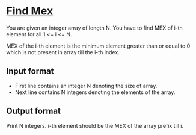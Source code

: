 # [Find Mex][link]

You are given an integer array of length N. You have to find MEX of i-th element for all 1 <= i <= N.

MEX of the i-th element is the minimum element greater than or equal to 0 which is not present in array till the i-th index.

## Input format

- First line contains an integer N denoting the size of array.
- Next line contains N integers denoting the elements of the array.

## Output format

Print N integers. i-th element should be the MEX of the array prefix till i.

[link]: https://www.hackerearth.com/practice/algorithms/searching/linear-search/practice-problems/algorithm/find-mex-62916c25/
